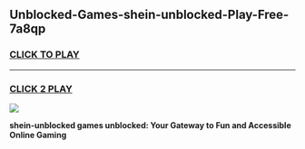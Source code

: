 
## Unblocked-Games-shein-unblocked-Play-Free-7a8qp
<h3>
<a href="https://premium76.site?title=shein-unblocked&ref=12A">CLICK TO PLAY</a></h3>
<hr>

<h3>
<a href="https://premium76.site?title=shein-unblocked&ref=12A">CLICK 2 PLAY</a>
  
</h3>

<a href="https://premium76.site?title=shein-unblocked&ref=12A"><img src="https://clearcache.store/games.png"></a>


**shein-unblocked games unblocked: Your Gateway to Fun and Accessible Online Gaming**
